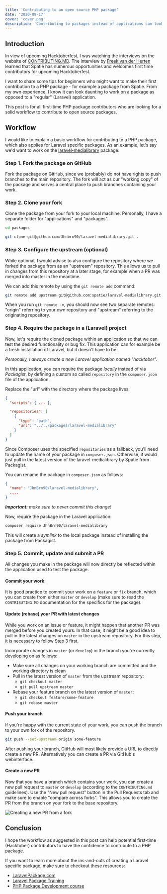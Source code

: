 ```yaml
---
title: 'Contributing to an open source PHP package'
date: '2020-09-17'
cover: 'cover.png'
description: 'Contributing to packages instead of applications can look challenging. In this blog post I want to show a workflow to work on PHP packages and be able to test them out locally.'
---
```


## Introduction
In view of upcoming Hacktoberfest, I was watching the interviews on the website of [CONTRIBUTING.MD](https://www.contributing.today/). The interview by [Freek van der Herten](https://freek.dev) learned that Spatie has numerous opportunities and welcomes first time contributors for upcoming Hacktoberfest.
 
 I want to share some tips for beginners who might want to make their first contribution to a PHP package - for example a package from Spatie. From my own experience, I know it can look daunting to work on a package as opposed to a "regular" (Laravel) application. 

This post is for all first-time PHP package contributors who are looking for a solid workflow to contribute to open source packages.

## Workflow
I would like to explain a basic workflow for contributing to a PHP package, which also applies for Laravel specific packages. 
As an example, let's say we'd want to work on the [laravel-medialibrary](https://github.com/spatie/laravel-medialibrary) package.  

### Step 1. Fork the package on GitHub
Fork the package on GitHub, since we (probably) do not have rights to push branches to the main repository. The fork will act as our "working copy" of the package and serves a central place to push branches containing your work.  

### Step 2. Clone your fork
Clone the package from your fork to your local machine. Personally, I have a separate folder for "applications" and "packages".

```bash
cd packages

git clone git@github.com:Jhnbrn90/laravel-medialibrary.git .
```

### Step 3. Configure the upstream (optional)
While optional, I would advise to also configure the repository where we forked the package from as an "upstream" repository. This allows us to pull in changes from this repository at a later stage, for example when a PR was merged into master in the meantime.

We can add this remote by using the `git remote add` command:

```bash
git remote add upstream git@github.com:spatie/laravel-medialibrary.git
```

When you run `git remote -v`, you should now see two separate remotes: "origin" referring to your own repository and "upstream" referring to the originating repository.

### Step 4. Require the package in a (Laravel) project
Now, let's require the cloned package within an application so that we can test the desired functionality or bug fix. This application can for example be a fresh installation of Laravel, but it doesn't have to be.

*Personally, I always create a new Laravel application named "hacktober".*

In this application, you can require the package *locally* instead of via *Packagist*, by defining a custom so called `repository` in the `composer.json` file of the application.

Replace the "url" with the directory where the package lives.

```json
{
  "scripts": { ... },

  "repositories": [
    {
      "type": "path",
      "url": "../../packages/laravel-medialibrary"
    }
  ]
}
```

Since Composer uses the specified `repositories` as a fallback, you'll need to update the name of your package in `composer.json`. Otherwise, it would just pull in the latest version of the laravel-medialibrary by Spatie from Packagist. 

You can rename the package in `composer.json` as follows:

```json
{
  "name": "JhnBrn90/laravel-medialibrary",
  ....
}
```

***Important:*** *make sure to never commit this change!*

Now, require the package in the Laravel application:
 
```bash 
composer require JhnBrn90/laravel-medialibrary
``` 

This will create a *symlink* to the local package instead of installing the package from Packagist.  

### Step 5. Commit, update and submit a PR
All changes you make in the package will now directly be reflected within the application used to test the package.

#### Commit your work
It is good practice to commit your work on a `feature` or `fix` branch, which you can create from either `master` or `develop` (make sure to read the `CONTRIBUTING.MD` documentation for the specifics for the package). 

#### Update (rebase) your PR with latest changes
While you work on an issue or feature, it might happen that another PR was merged before you created yours. 
In that case, it might be a good idea to pull in the latest changes on `master` in the upstream repository. For this step, it is necessary to follow Step 3 first.

Incorporate changes in `master` (or `develop`) in the branch you're currently developing on as follows:

- Make sure all changes on your working branch are committed and the working directory is clean
- Pull in the latest version of `master` from the upstream repository:
  - `git checkout master`
  - `git pull upstream master`
- Rebase your feature branch on the latest version of `master`:
  - `git checkout feature/some-feature`
  - `git rebase master`

#### Push your branch
If you're happy with the current state of your work, you can push the branch to your own fork of the repository.

```bash
git push --set-upstream origin some-feature
```

After pushing your branch, GitHub will most likely provide a URL to directly create a new PR. Alternatively you can create a PR via GitHub's webinterface.

#### Create a new PR
Now that you have a branch which contains your work, you can create a new pull request to `master` or `develop` (according to the `CONTRIBUTING.md` guidelines). Use the "New pull request" button in the Pull Requests tab and make sure to enable "compare across forks". This allows you to create the PR from the branch on your fork to the base repository. 

![Creating a new PR from a fork](create-pr.png)

## Conclusion
I hope the workflow as suggested in this post can help potential first-time (Hacktober) contributors to have the confidence to contribute to a PHP package. 

If you want to learn more about the ins-and-outs of creating a Laravel specific package, make sure to checkout these resources:
 
- [LaravelPackage.com](https://laravelpackage.com)
- [Laravel Package Training](https://laravelpackage.training/)
- [PHP Package Development course](https://phppackagedevelopment.com/)